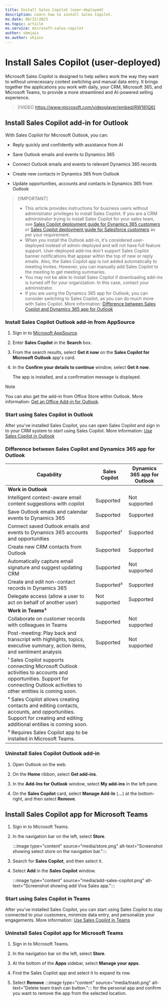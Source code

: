 ```yaml
---
title: Install Sales Copilot (user-deployed)
description: Learn how to install Sales Copilot.
ms.date: 08/22/2023
ms.topic: article
ms.service: microsoft-sales-copilot
author: sbmjais
ms.author: shjais
---
```


# Install Sales Copilot (user-deployed)

Microsoft Sales Copilot is designed to help sellers work the way they want to without unnecessary context switching and manual data entry. It brings together the applications you work with daily, your CRM, Microsoft 365, and Microsoft Teams, to provide a more streamlined and AI-powered selling experience.


> [!VIDEO https://www.microsoft.com/videoplayer/embed/RW181Q6]

## Install Sales Copilot add-in for Outlook

With Sales Copilot for Microsoft Outlook, you can:

- Reply quickly and confidently with assistance from AI

- Save Outlook emails and events to Dynamics 365

- Connect Outlook emails and events to relevant Dynamics 365 records

- Create new contacts in Dynamics 365 from Outlook

- Update opportunities, accounts and contacts in Dynamics 365 from Outlook

>
> [!IMPORTANT]
> - This article provides instructions for business users without administrator privileges to install Sales Copilot. If you are a CRM administrator trying to install Sales Copilot for your sales team, see [Sales Copilot deployment guide for Dynamics 365 customers](deploy-viva-sales-d365.md) or [Sales Copilot deployment guide for Salesforce customers](deploy-viva-sales-sf.md) as per your requirement.
> - When you install the Outlook add-in, it's considered user-deployed instead of admin-deployed and will not have full feature support. User-deployed add-ins don't support Sales Copilot banner notifications that appear within the top of new or reply emails. Also, the Sales Copilot app is not added automatically to meeting invites. However, you can manually add Sales Copilot to the meeting to get meeting summaries.
> - You may not be able to install Sales Copilot if downloading add-ins is turned off for your organization. In this case, contact your administrator.
> - If you are using the Dynamics 365 app for Outlook, you can consider switching to Sales Copilot, as you can do much more with Sales Copilot. More information: [Difference between Sales Copilot and Dynamics 365 app for Outlook](#difference-between-sales-copilot-and-dynamics-365-app-for-outlook)

### Install Sales Copilot Outlook add-in from AppSource

1. Sign in to [Microsoft AppSource](https://appsource.microsoft.com/home).

1. Enter **Sales Copilot** in the **Search** box.

1. From the search results, select **Get it now** on the **Sales Copilot for Microsoft Outlook** app's card.

1. In the **Confirm your details to continue** window, select **Get it now**.

    The app is installed, and a confirmation message is displayed.

> [!NOTE]
> You can also get the add-in from Office Store within Outlook. More information: [Get an Office Add-in for Outlook](https://support.microsoft.com/office/get-an-office-add-in-for-outlook-1ee261f9-49bf-4ba6-b3e2-2ba7bcab64c8).

### Start using Sales Copilot in Outlook

After you've installed Sales Copilot, you can open Sales Copilot and sign in to your CRM system to start using Sales Copilot. More information: [Use Sales Copilot in Outlook](use-sales-copilot-outlook.md)

### Difference between Sales Copilot and Dynamics 365 app for Outlook

| Capability | Sales Copilot | Dynamics 365 app for Outlook |
|------------|---------------|------------------------------|
| **Work in Outlook**        |               |              | 
| Intelligent context-aware email content suggestions with copilot  | Supported    | Not supported          |
| Save Outlook emails and calendar events to Dynamics 365   | Supported     | Supported       |
| Connect saved Outlook emails and events to Dynamics 365 accounts and opportunities  | Supported¹    | Supported      |
| Create new CRM contacts from Outlook   | Supported     | Supported    |
| Automatically capture email signature and suggest updating CRM   | Supported     | Not supported                |
| Create and edit non-contact records in Dynamics 365     | Supported²    | Supported      |
| Delegate access (allow a user to act on behalf of another user)    | Not supported | Supported    |
| **Work in Teams³**   |               |               |
| Collaborate on customer records with colleagues in Teams    | Supported     | Not supported    |
| Post-meeting: Play back and transcript with highlights, topics, executive summary, action items, and sentiment analysis  | Supported     | Not supported    |
| ¹ Sales Copilot supports connecting Microsoft Outlook activities to accounts and opportunities. Support for connecting Outlook activities to other entities is coming soon. | | |
| ² Sales Copilot allows creating contacts and editing contacts, accounts, and opportunities. Support for creating and editing additional entities is coming soon. | | |
|³ Requires Sales Copilot app to be installed in Microsoft Teams.  |               |                              |

### Uninstall Sales Copilot Outlook add-in

1. Open Outlook on the web.

1. On the **Home** ribbon, select **Get add-ins**.

1. In the **Add-Ins for Outlook** window, select **My add-ins** in the left pane.

1. On the **Sales Copilot** card, select **Manage Add-In** (**...**) at the bottom-right, and then select **Remove**.

## Install Sales Copilot app for Microsoft Teams

1. Sign in to Microsoft Teams.

1. In the navigation bar on the left, select **Store**.

	:::image type="content" source="media/store.png" alt-text="Screenshot showing select store on the navigation bar.":::

1.  Search for **Sales Copilot**, and then select it.

1.  Select **Add** in the **Sales Copilot** window.

	:::image type="content" source="media/add-sales-copilot.png" alt-text="Screenshot showing add Viva Sales app.":::

### Start using Sales Copilot in Teams

After you've installed Sales Copilot, you can start using Sales Copilot to stay connected to your customers, minimize data entry, and personalize your engagements. More information: [Use Sales Copilot in Teams](use-sales-copilot-teams.md)

### Uninstall Sales Copilot app for Microsoft Teams

1. Sign in to Microsoft Teams.

1. In the navigation bar on the left, select **Store**.

1. At the bottom of the **Apps** sidebar, select **Manage your apps**.

1. Find the Sales Copilot app and select it to expand its row.

1. Select **Remove** :::image type="content" source="media/trash.png" alt-text="Delete team trash can button."::: for the personal app and confirm you want to remove the app from the selected location.
